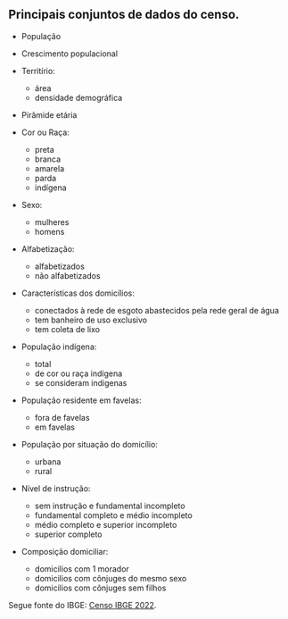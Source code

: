 ## Principais conjuntos de dados do censo.

* População

* Crescimento populacional

* Territírio: 
    * área 
    * densidade demográfica

* Pirâmide etária

* Cor ou Raça: 
    * preta 
    * branca
    * amarela 
    * parda 
    * indígena

* Sexo: 
    * mulheres 
    * homens

* Alfabetização: 
    * alfabetizados 
    * não alfabetizados

* Características dos domicílios: 
    * conectados à rede de esgoto abastecidos pela rede geral de água
    * tem banheiro de uso exclusivo
    * tem coleta de lixo

* População indígena: 
    * total 
    * de cor ou raça indígena 
    * se consideram indigenas

* População residente em favelas: 
    * fora de favelas
    * em favelas

* População por situação do domicílio: 
    * urbana
    * rural

* Nível de instrução: 
    * sem instrução e fundamental incompleto
    * fundamental completo e médio incompleto
    * médio completo e superior incompleto
    * superior completo

* Composição domiciliar: 
    * domicilios com 1 morador
    * domicilios com cônjuges do mesmo sexo
    * domicilios com cônjuges sem filhos


Segue fonte do IBGE: [Censo IBGE 2022](https://censo2022.ibge.gov.br/panorama/).
